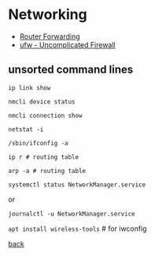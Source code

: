Networking
==========

* [Router Forwarding](forwarding.md)
* [ufw - Uncomplicated Firewall](ufw.md)

unsorted command lines
----------------------

`ip link show`

`nmcli device status`

`nmcli connection show`

`netstat -i`

`/sbin/ifconfig -a`

`ip r # routing table`

`arp -a	# routing table`

`systemctl status NetworkManager.service`

or

`journalctl -u NetworkManager.service`

`apt install wireless-tools`	# for iwconfig

[back](../)

